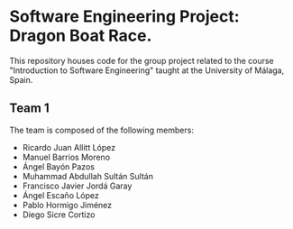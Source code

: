# Software Engineering Project: Dragon Boat Race.
This repository houses code for the group project related to the course "Introduction to Software Engineering" taught at the University of Málaga, Spain.  

## Team 1
The team is composed of the following members:
- Ricardo Juan Allitt López
- Manuel Barrios Moreno
- Ángel Bayón Pazos
- Muhammad Abdullah Sultán Sultán
- Francisco Javier Jordá Garay
- Ángel Escaño López
- Pablo Hormigo Jiménez
- Diego Sicre Cortizo
